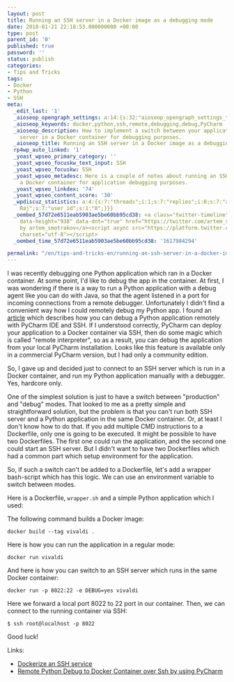 ```yaml
---
layout: post
title: Running an SSH server in a Docker image as a debugging mode
date: 2018-01-21 22:18:53.000000000 +00:00
type: post
parent_id: '0'
published: true
password: ''
status: publish
categories:
- Tips and Tricks
tags:
- Docker
- Python
- SSH
meta:
  _edit_last: '1'
  _aioseop_opengraph_settings: a:14:{s:32:"aioseop_opengraph_settings_title";s:0:"";s:31:"aioseop_opengraph_settings_desc";s:0:"";s:36:"aioseop_opengraph_settings_customimg";s:0:"";s:37:"aioseop_opengraph_settings_imagewidth";s:0:"";s:38:"aioseop_opengraph_settings_imageheight";s:0:"";s:32:"aioseop_opengraph_settings_video";s:0:"";s:37:"aioseop_opengraph_settings_videowidth";s:0:"";s:38:"aioseop_opengraph_settings_videoheight";s:0:"";s:35:"aioseop_opengraph_settings_category";s:7:"article";s:34:"aioseop_opengraph_settings_section";s:0:"";s:30:"aioseop_opengraph_settings_tag";s:0:"";s:34:"aioseop_opengraph_settings_setcard";s:7:"summary";s:44:"aioseop_opengraph_settings_customimg_twitter";s:0:"";s:44:"aioseop_opengraph_settings_customimg_checker";s:1:"0";}
  _aioseop_keywords: docker,python,ssh,remote,debugging,debug,PyCharm
  _aioseop_description: How to implement a switch between your application and SSH
    server in a Docker container for debugging purposes.
  _aioseop_title: Running an SSH server in a Docker image as a debugging mode
  rp4wp_auto_linked: '1'
  _yoast_wpseo_primary_category: ''
  _yoast_wpseo_focuskw_text_input: SSH
  _yoast_wpseo_focuskw: SSH
  _yoast_wpseo_metadesc: Here is a couple of notes about running an SSH server in
    a Docker container for application debugging purposes.
  _yoast_wpseo_linkdex: '74'
  _yoast_wpseo_content_score: '30'
  _wpdiscuz_statistics: a:4:{s:7:"threads";i:1;s:7:"replies";i:0;s:7:"authors";i:1;s:14:"recent_authors";a:1:{i:0;O:8:"stdClass":3:{s:20:"comment_author_email";s:21:"devangnaraj@gmail.com";s:14:"comment_author";s:12:"Devangna
    Raj";s:7:"user_id";s:1:"0";}}}
  _oembed_57d72e6511eab5903ae5be60bb95cd38: <a class="twitter-timeline" data-width="625"
    data-height="938" data-dnt="true" href="https://twitter.com/artem_smotrakov?ref_src=twsrc%5Etfw">Tweets
    by artem_smotrakov</a><script async src="https://platform.twitter.com/widgets.js"
    charset="utf-8"></script>
  _oembed_time_57d72e6511eab5903ae5be60bb95cd38: '1617984294'

permalink: "/en/tips-and-tricks-en/running-an-ssh-server-in-a-docker-image-as-a-debugging-mode.html"
---
```

I was recently debugging one Python application which ran in a Docker container. At some point, I'd like to debug the app in the container. At first, I was wondering if there is a way to run a Python application with a debug agent like you can do with Java, so that the agent listened in a port for incoming connections from a remote debugger. Unfortunately I didn't find a convenient way how I could remotely debug my Python app. I found an [article](https://medium.com/@furkanpur/remote-python-debug-to-docker-container-over-ssh-by-using-pycharm-44a9b6e82206) which describes how you can debug a Python application remotely with PyCharm IDE and SSH. If I understood correctly, PyCharm can deploy your application to a Docker container via SSH, then do some magic which is called "remote interpreter", so as a result, you can debug the application from your local PyCharm installation. Looks like this feature is available only in a commercial PyCharm version, but I had only a community edition.



So, I gave up and decided just to connect to an SSH server which is run in a Docker container, and run my Python application manually with a debugger. Yes, hardcore only.

One of the simplest solution is just to have a switch between "production" and "debug" modes. That looked to me as a pretty simple and straightforward solution, but the problem is that you can't run both SSH server and a Python application in the same Docker container. Or, at least I don't know how to do that. If you add multiple CMD instructions to a Dockerfile, only one is going to be executed. It might be possible to have two Dockerfiles. The first one could run the application, and the second one could start an SSH server. But I didn't want to have two Dockerfiles which had a common part which setup environment for the application.

So, if such a switch can't be added to a Dockerfile, let's add a wrapper bash-script which has this logic. We can use an environment variable to switch between modes.

Here is a Dockerfile, `wrapper.sh` and a simple Python application which I used:

<script src="https://gist.github.com/artem-smotrakov/f84a7af8bd4e9ab2d29f5f9076b439e2.js"></script>

The following command builds a Docker image:

`docker build --tag vivaldi .`

Here is how you can run the application in a regular mode:

`docker run vivaldi`

And here is how you can switch to an SSH server which runs in the same Docker container:

`docker run -p 8022:22 -e DEBUG=yes vivaldi`

Here we forward a local port 8022 to 22 port in our container. Then, we can connect to the running container via SSH:

`$ ssh root@localhost -p 8022`

Good luck!

Links:

- [Dockerize an SSH service](https://docs.docker.com/engine/examples/running_ssh_service/#run-a-test_sshd-container)
- [Remote Python Debug to Docker Container over Ssh by using PyCharm](https://medium.com/@furkanpur/remote-python-debug-to-docker-container-over-ssh-by-using-pycharm-44a9b6e82206)
